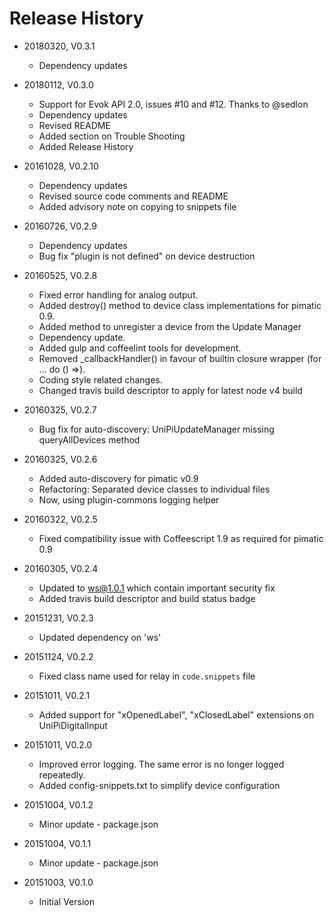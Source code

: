 # Release History

* 20180320, V0.3.1
    - Dependency updates
    
* 20180112, V0.3.0
    - Support for Evok API 2.0, issues #10 and #12. Thanks to @sedlon
    - Dependency updates
    - Revised README
    - Added section on Trouble Shooting
    - Added Release History
    
* 20161028, V0.2.10
    - Dependency updates
    - Revised source code comments and README
    - Added advisory note on copying to snippets file

* 20160726, V0.2.9
    - Dependency updates
    - Bug fix "plugin is not defined" on device destruction

* 20160525, V0.2.8
    - Fixed error handling for analog output. 
    - Added destroy() method to device class implementations for pimatic 0.9. 
    - Added method to unregister a device from the Update Manager
    - Dependency update. 
    - Added gulp and coffeelint tools for development.
    - Removed _callbackHandler() in favour of builtin closure wrapper (for ... do () =>). 
    - Coding style related changes.
    - Changed travis build descriptor to apply for latest node v4 build
    
* 20160325, V0.2.7
    - Bug fix for auto-discovery: UniPiUpdateManager missing queryAllDevices method

* 20160325, V0.2.6
    - Added auto-discovery for pimatic v0.9
    - Refactoring: Separated device classes to individual files
    - Now, using plugin-commons logging helper
    
* 20160322, V0.2.5
    - Fixed compatibility issue with Coffeescript 1.9 as required for pimatic 0.9
    
* 20160305, V0.2.4
    - Updated to ws@1.0.1 which contain important security fix
    - Added travis build descriptor and build status badge
    
* 20151231, V0.2.3
    - Updated dependency on 'ws'
    
* 20151124, V0.2.2
    - Fixed class name used for relay in `code.snippets` file

* 20151011, V0.2.1
    - Added support for "xOpenedLabel", "xClosedLabel" extensions on UniPiDigitalInput

* 20151011, V0.2.0
    - Improved error logging. The same error is no longer logged repeatedly.
    - Added config-snippets.txt to simplify device configuration

* 20151004, V0.1.2
    - Minor update - package.json
    
* 20151004, V0.1.1
    - Minor update - package.json

* 20151003, V0.1.0
    - Initial Version

    
    
